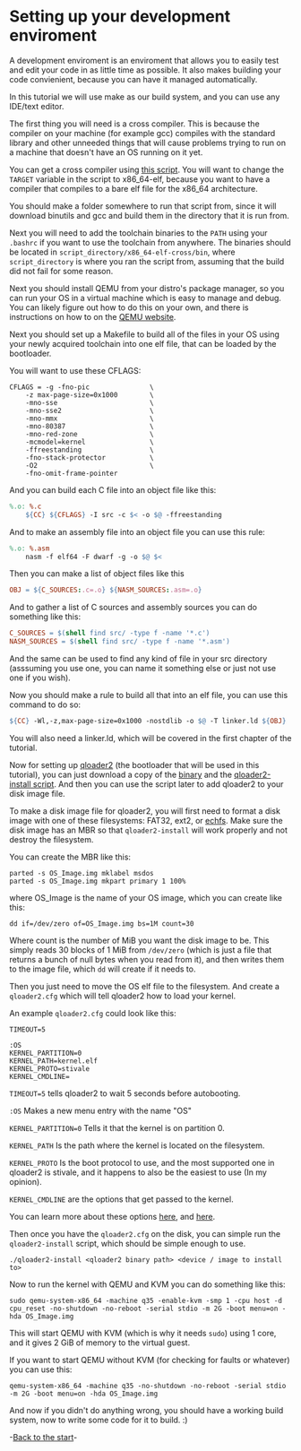 # Setting up your development enviroment


A development enviroment is an enviroment that allows you to easily test and edit your code in as little time as possible. It also makes building your code convienient, because you can have it managed automatically.

In this tutorial we will use make as our build system, and you can use any IDE/text editor.

The first thing you will need is a cross compiler. This is because the compiler on your machine (for example gcc) compiles with the standard library and other unneeded things that will cause problems trying to run on a machine that doesn't have an OS running on it yet.

You can get a cross compiler using [this script](make_toolchain.sh). You will want to change the `TARGET` variable in the script to x86_64-elf, because you want to have a compiler that compiles to a bare elf file for the x86_64 architecture.

You should make a folder somewhere to run that script from, since it will download binutils and gcc and build them in the directory that it is run from.

Next you will need to add the toolchain binaries to the `PATH` using your `.bashrc` if you want to use the toolchain from anywhere. The binaries should be located in `script_directory/x86_64-elf-cross/bin`, where `script_directory` is where you ran the script from, assuming that the build did not fail for some reason.

Next you should install QEMU from your distro's package manager, so you can run your OS in a virtual machine which is easy to manage and debug. You can likely figure out how to do this on your own, and there is instructions on how to on the [QEMU website](https://www.qemu.org/download/).

Next you should set up a Makefile to build all of the files in your OS using your newly acquired toolchain into one elf file, that can be loaded by the bootloader.

You will want to use these CFLAGS:
```
CFLAGS = -g -fno-pic               \
    -z max-page-size=0x1000        \
    -mno-sse                       \
    -mno-sse2                      \
    -mno-mmx                       \
    -mno-80387                     \
    -mno-red-zone                  \
    -mcmodel=kernel                \
    -ffreestanding                 \
    -fno-stack-protector           \
    -O2                            \
    -fno-omit-frame-pointer
```

And you can build each C file into an object file like this:
```makefile
%.o: %.c
	${CC} ${CFLAGS} -I src -c $< -o $@ -ffreestanding
```

And to make an assembly file into an object file you can use this rule:
```makefile
%.o: %.asm
	nasm -f elf64 -F dwarf -g -o $@ $<
```

Then you can make a list of object files like this
```makefile
OBJ = ${C_SOURCES:.c=.o} ${NASM_SOURCES:.asm=.o}
```

And to gather a list of C sources and assembly sources you can do something like this:
```makefile
C_SOURCES = $(shell find src/ -type f -name '*.c')
NASM_SOURCES = $(shell find src/ -type f -name '*.asm')
```
And the same can be used to find any kind of file in your src directory (asssuming you use one, you can name it something else or just not use one if you wish).

Now you should make a rule to build all that into an elf file, you can use this command to do so:
```makefile
${CC} -Wl,-z,max-page-size=0x1000 -nostdlib -o $@ -T linker.ld ${OBJ}
```

You will also need a linker.ld, which will be covered in the first chapter of the tutorial.

Now for setting up [qloader2](https://github.com/qloader2/qloader2) (the bootloader that will be used in this tutorial), you can just download a copy of the [binary](https://github.com/qloader2/qloader2/blob/master/qloader2.bin) and the [qloader2-install script](https://github.com/qloader2/qloader2/blob/master/qloader2-install). And then you can use the script later to add qloader2 to your disk image file.

To make a disk image file for qloader2, you will first need to format a disk image with one of these filesystems: FAT32, ext2, or [echfs](https://github.com/qword-os/echfs). Make sure the disk image has an MBR so that `qloader2-install` will work properly and not destroy the filesystem.

You can create the MBR like this:
```
parted -s OS_Image.img mklabel msdos
parted -s OS_Image.img mkpart primary 1 100%
```
where OS_Image is the name of your OS image, which you can create like this:
```
dd if=/dev/zero of=OS_Image.img bs=1M count=30
```
Where count is the number of MiB you want the disk image to be.
This simply reads 30 blocks of 1 MiB from `/dev/zero` (which is just a file that returns a bunch of null bytes when you read from it), and then writes them to the image file, which `dd` will create if it needs to.

Then you just need to move the OS elf file to the filesystem. And create a `qloader2.cfg` which will tell qloader2 how to load your kernel.

An example `qloader2.cfg` could look like this:
```
TIMEOUT=5

:OS
KERNEL_PARTITION=0
KERNEL_PATH=kernel.elf
KERNEL_PROTO=stivale
KERNEL_CMDLINE=
```
`TIMEOUT=5` tells qloader2 to wait 5 seconds before autobooting.

`:OS` Makes a new menu entry with the name "OS"

`KERNEL_PARTITION=0` Tells it that the kernel is on partition 0.

`KERNEL_PATH` Is the path where the kernel is located on the filesystem.

`KERNEL_PROTO` Is the boot protocol to use, and the most supported one in qloader2 is stivale, and it happens to also be the easiest to use (In my opinion).

`KERNEL_CMDLINE` are the options that get passed to the kernel.

You can learn more about these options [here](https://github.com/qloader2/qloader2/blob/master/CONFIG.md), and [here](https://github.com/qloader2/qloader2/blob/master/README.md).

Then once you have the `qloader2.cfg` on the disk, you can simple run the `qloader2-install` script, which should be simple enough to use.

`./qloader2-install <qloader2 binary path> <device / image to install to>`


Now to run the kernel with QEMU and KVM you can do something like this:
```
sudo qemu-system-x86_64 -machine q35 -enable-kvm -smp 1 -cpu host -d cpu_reset -no-shutdown -no-reboot -serial stdio -m 2G -boot menu=on -hda OS_Image.img
```

This will start QEMU with KVM (which is why it needs `sudo`) using 1 core, and it gives 2 GiB of memory to the virtual guest.

If you want to start QEMU without KVM (for checking for faults or whatever) you can use this:
```
qemu-system-x86_64 -machine q35 -no-shutdown -no-reboot -serial stdio -m 2G -boot menu=on -hda OS_Image.img
```

And now if you didn't do anything wrong, you should have a working build system, now to write some code for it to build. :)

-[Back to the start](../README.md)-